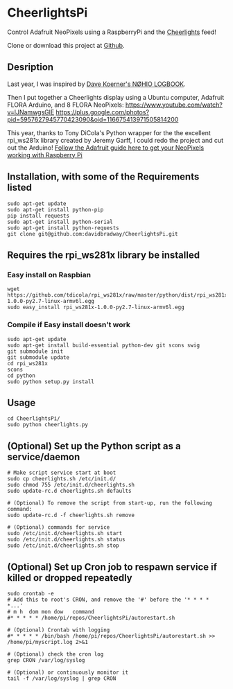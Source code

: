 CheerlightsPi
=============

Control Adafruit NeoPixels using a RaspberryPi and the [Cheerlights](http://www.cheerlights.com) feed!

Clone or download this project at [Github](https://github.com/davidbradway/CheerlightsPi).

## Desription
Last year, I was inspired by [Dave Koerner's NØHIO LOGBOOK](http://n0hio.wordpress.com/2013/12/06/cheerlights-project).

Then I put together a Cheerlights display using a Ubuntu computer, Adafruit FLORA Arduino, and 8 FLORA NeoPixels:
https://www.youtube.com/watch?v=lJNamwgsGlE
https://plus.google.com/photos?pid=5957627945770423090&oid=116675413971505814200

This year, thanks to Tony DiCola's Python wrapper for the the excellent rpi_ws281x library created by Jeremy Garff, I could redo the project and cut out the Arduino!
[Follow the Adafruit guide here to get your NeoPixels working with Raspberry Pi](https://learn.adafruit.com/neopixels-on-raspberry-pi/overview)

## Installation, with some of the Requirements listed
    sudo apt-get update
    sudo apt-get install python-pip
    pip install requests
    sudo apt-get install python-serial
    sudo apt-get install python-requests
    git clone git@github.com:davidbradway/CheerlightsPi.git

## Requires the rpi_ws281x library be installed
### Easy install on Raspbian
    wget https://github.com/tdicola/rpi_ws281x/raw/master/python/dist/rpi_ws281x-1.0.0-py2.7-linux-armv6l.egg
    sudo easy_install rpi_ws281x-1.0.0-py2.7-linux-armv6l.egg

### Compile if Easy install doesn't work
    sudo apt-get update
    sudo apt-get install build-essential python-dev git scons swig
    git submodule init
    git submodule update
    cd rpi_ws281x
    scons
    cd python
    sudo python setup.py install

## Usage
    cd CheerlightsPi/
    sudo python cheerlights.py

## (Optional) Set up the Python script as a service/daemon
    # Make script service start at boot
    sudo cp cheerlights.sh /etc/init.d/
    sudo chmod 755 /etc/init.d/cheerlights.sh
    sudo update-rc.d cheerlights.sh defaults
    
    # (Optional) To remove the script from start-up, run the following command:
    sudo update-rc.d -f cheerlights.sh remove

    # (Optional) commands for service
    sudo /etc/init.d/cheerlights.sh start
    sudo /etc/init.d/cheerlights.sh status
    sudo /etc/init.d/cheerlights.sh stop

## (Optional) Set up Cron job to respawn service if killed or dropped repeatedly
    sudo crontab -e
    # Add this to root's CRON, and remove the '#' before the '* * * * *...'
    # m h  dom mon dow   command
    #* * * * * /home/pi/repos/CheerlightsPi/autorestart.sh

    # (Optional) Crontab with logging
    #* * * * * /bin/bash /home/pi/repos/CheerlightsPi/autorestart.sh >> /home/pi/myscript.log 2>&1

    # (Optional) check the cron log
    grep CRON /var/log/syslog

    # (Optional) or continuously monitor it
    tail -f /var/log/syslog | grep CRON

